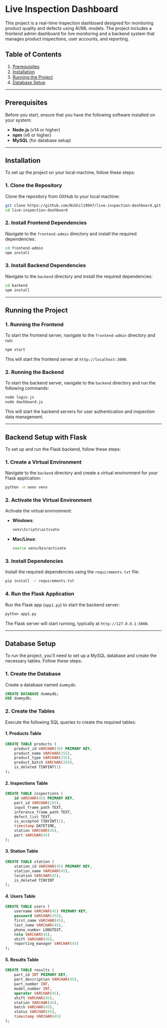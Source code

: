 # Live Inspection Dashboard

This project is a real-time inspection dashboard designed for monitoring product quality and defects using AI/ML models. The project includes a frontend admin dashboard for live monitoring and a backend system that manages product inspections, user accounts, and reporting.

## Table of Contents

1. [Prerequisites](#prerequisites)
2. [Installation](#installation)
3. [Running the Project](#running-the-project)
4. [Database Setup](#database-setup)

---

## Prerequisites

Before you start, ensure that you have the following software installed on your system:

- **Node.js** (v14 or higher)
- **npm** (v6 or higher)
- **MySQL** (for database setup)

---

## Installation

To set up the project on your local machine, follow these steps:

### 1. Clone the Repository

Clone the repository from GitHub to your local machine:

```bash
git clone https://github.com/Nikhil19947/live-inspection-dashboard.git
cd live-inspection-dashboard
```

### 2. Install Frontend Dependencies

Navigate to the `frontend-admin` directory and install the required dependencies:

```bash
cd frontend-admin
npm install
```

### 3. Install Backend Dependencies

Navigate to the `backend` directory and install the required dependencies:

```bash
cd backend
npm install
```

---

## Running the Project

### 1. Running the Frontend

To start the frontend server, navigate to the `frontend-admin` directory and run:

```bash
npm start
```

This will start the frontend server at `http://localhost:3000`.

### 2. Running the Backend

To start the backend server, navigate to the `backend` directory and run the following commands:

```bash
node login.js
node dashboard.js
```

This will start the backend servers for user authentication and inspection data management.

---

## Backend Setup with Flask

To set up and run the Flask backend, follow these steps:

### 1. Create a Virtual Environment

Navigate to the `backend` directory and create a virtual environment for your Flask application:

```bash
python -m venv venv
```

### 2. Activate the Virtual Environment

Activate the virtual environment:

- **Windows**:
  ```bash
  venv\Scripts\activate
  ```
- **Mac/Linux**:
  ```bash
  source venv/bin/activate
  ```

### 3. Install Dependencies

Install the required dependencies using the `requirements.txt` file:

```bash
pip install -r requirements.txt
```

### 4. Run the Flask Application

Run the Flask app (`app1.py`) to start the backend server:

```bash
python app1.py
```

The Flask server will start running, typically at `http://127.0.0.1:5000`.

---

## Database Setup

To run the project, you'll need to set up a MySQL database and create the necessary tables. Follow these steps:

### 1. Create the Database

Create a database named `dummydb`:

```sql
CREATE DATABASE dummydb;
USE dummydb;
```

### 2. Create the Tables

Execute the following SQL queries to create the required tables:

#### 1. Products Table

```sql
CREATE TABLE products (
    product_id VARCHAR(36) PRIMARY KEY,
    product_name VARCHAR(255),
    product_type VARCHAR(255),
    product_batch VARCHAR(255),
    is_deleted TINYINT(1)
);
```

#### 2. Inspections Table

```sql
CREATE TABLE inspections (
    id VARCHAR(45) PRIMARY KEY,
    part_id VARCHAR(255),
    input_frame_path TEXT,
    inference_frame_path TEXT,
    defect_list TEXT,
    is_accepted TINYINT(1),
    timestamp DATETIME,
    station VARCHAR(45),
    part VARCHAR(45)
);
```

#### 3. Station Table

```sql
CREATE TABLE station (
    station_id VARCHAR(45) PRIMARY KEY,
    station_name VARCHAR(45),
    location VARCHAR(45),
    is_deleted TINYINT
);
```

#### 4. Users Table

```sql
CREATE TABLE users (
    username VARCHAR(45) PRIMARY KEY,
    password VARCHAR(255),
    first_name VARCHAR(45),
    last_name VARCHAR(45),
    phone_number LONGTEXT,
    role VARCHAR(45),
    shift VARCHAR(45),
    reporting_manager VARCHAR(45)
);
```

#### 5. Results Table

```sql
CREATE TABLE results (
    part_id INT PRIMARY KEY,
    part_description VARCHAR(45),
    part_number INT,
    model_number INT,
    operator VARCHAR(45),
    shift VARCHAR(45),
    station VARCHAR(45),
    batch VARCHAR(45),
    status VARCHAR(45),
    timestamp VARCHAR(45)
);
```
